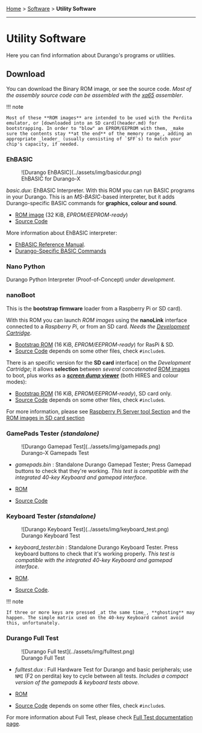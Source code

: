 [Home](../index.md) > [Software](software.md) > **Utility Software**
___
# Utility Software

Here you can find information about Durango's programs or utilities.

## Download

You can download the Binary ROM image, or see the source code.
_Most of the assembly source code can be assembled with the [xa65](https://www.floodgap.com/retrotech/xa/) assembler_.

!!! note

	Most of these **ROM images** are intended to be used with the Perdita emulator, or [downloaded into an SD card](header.md) for bootstrapping. In order to "blow" an EPROM/EEPROM with them, _make sure the contents stay **at the end** of the memory range_, adding an appropriate _leader_ (usually consisting of `$FF`s) to match your chip's capacity, if needed.

### EhBASIC

<figure markdown>
![Durango EhBASIC](../assets/img/basicdur.png)
<figcaption>EhBASIC for Durango-X</figcaption>
</figure>

_basic.dux_: EhBASIC Interpreter. With this ROM you can run BASIC programs in your Durango. This is an _MS-BASIC_-based interpreter, but it adds Durango-specific BASIC commands for **graphics, colour and sound**.


* [ROM image](../assets/bin/basicgr.dux) (32 KiB, _EPROM/EEPROM-ready_)
* [Source Code](https://github.com/zuiko21/minimOS/blob/ehgraph/forge/eh_basic/ehbasic_sa.s)

More information about EhBASIC interpreter:

* [EhBASIC Reference Manual](http://retro.hansotten.nl/uploads/leedavison/Enhanced_6502_BASIC_reference_manual.pdf).
* [Durango-Specific BASIC Commands](ehbasic.md)

### Nano Python

Durango Python Interpreter (Proof-of-Concept) _under development_.

### nanoBoot

This is the **bootstrap firmware** loader from a Raspberry Pi or SD card).

With this ROM you can launch _ROM images_ using the **nanoLink** interface connected to a _Raspberry Pi_, or from an SD card. _Needs the [Development Cartridge](../hardware/dev_cart.md)_.

* [Bootstrap ROM](../assets/bin/nanoboot.dux) (16 KiB, _EPROM/EEPROM-ready_) for RasPi & SD.
* [Source Code](https://github.com/zuiko21/minimOS/blob/master/forge/nanoboot/rom.s) depends on some other files, check `#include`s.

There is an specific version for the **SD card** interface] on the _Development Cartridge_; it allows **selection** between _several concatenated_ [ROM images](header.md) to boot, plus works as a [**_screen dump_ viewer**](filesys.md) (both HIRES and colour modes):

* [Bootstrap ROM](../assets/bin/multi.dux) (16 KiB, _EPROM/EEPROM-ready_), SD card only.
* [Source Code](https://github.com/zuiko21/minimOS/blob/master/forge/nanoboot/multi.s) depends on some other files, check `#include`s.

For more information, please see [Raspberry Pi Server tool Section](../tools/tools.md#raspberry-pi-durango-servernano-boot) and the [ROM images in SD card section](multiboot.md)

### GamePads Tester _(standalone)_

<figure markdown>
![Durango Gamepad Test](../assets/img/gamepads.png)
<figcaption>Durango-X Gamepads Test</figcaption>
</figure>

* _gamepads.bin_ : Standalone Durango Gamepad Tester; Press Gamepad buttons to check that they're working. _This test is compatible with the integrated 40-key Keyboard and gamepad interface_.

* [ROM](../assets/bin/gamepads.dux)
* [Source Code](https://github.com/durangoretro/durango_demos/blob/main/gamepads.s)

### Keyboard Tester _(standalone)_

<figure markdown>
![Durango Keyboard Test](../assets/img/keyboard_test.png)
<figcaption>Durango Keyboard Test</figcaption>
</figure>

* _keyboard_tester.bin_ : Standalone Durango Keyboard Tester. Press keyboard buttons to check that it's working properly. _This test is compatible with the integrated 40-key Keyboard and gamepad interface_.

* [ROM](../assets/bin/keyboard_tester.dux).
* [Source Code](https://github.com/durangoretro/durango_demos/blob/main/keyboard_tester.c).

!!! note

	If three or more keys are pressed _at the same time_, **ghosting** may happen. The simple matrix used on the 40-key Keyboard cannot avoid this, unfortunately.
	
### Durango Full Test

<figure markdown>
![Durango Full test](../assets/img/fulltest.png)
<figcaption>Durango Full Test</figcaption>
</figure>

* _fulltest.dux_ : Full Hardware Test for Durango and basic peripherals; use `NMI` (F2 on perdita) key to cycle between all tests. _Includes a compact version of the gamepads & keyboard tests above_.

* [ROM](../assets/bin/fulltest.dux)
* [Source Code](https://github.com/zuiko21/minimOS/blob/master/forge/test/fulltest.s) depends on some other files, check `#include`s.

For more information about Full Test, please check [Full Test documentation page](fulltest.md).
